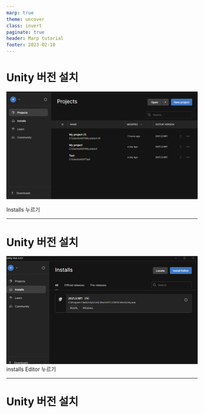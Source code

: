 ```yaml
---
marp: true
theme: uncover
class: invert
paginate: true
header: Marp tutorial
footer: 2023-02-10
---
```


# Unity 버전 설치


![h:400](./image/image.png) 

<!--h 높이조절 -->

Installs 누르기


---
# Unity 버전 설치
![h:400](./image/ing.png) 
installs Editor 누르기

---
# Unity 버전 설치
